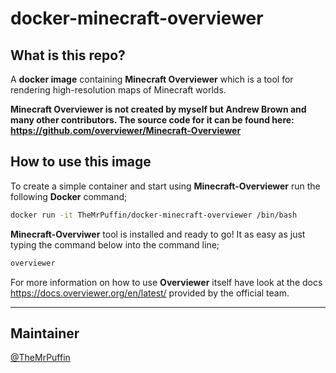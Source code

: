 # docker-minecraft-overviewer
## What is this repo?
A **docker image** containing **Minecraft Overviewer** which is a tool for rendering high-resolution maps of Minecraft worlds. 

**Minecraft Overviewer is not created by myself but Andrew Brown and many other contributors. The source code for it can be found here: https://github.com/overviewer/Minecraft-Overviewer**

## How to use this image

To create a simple container and start using **Minecraft-Overviewer** run the following **Docker** command;
``` sh
docker run -it TheMrPuffin/docker-minecraft-overviewer /bin/bash
``` 
**Minecraft-Overviwer** tool is installed and ready to go! It as easy as just typing the command below into the command line; 
``` sh
overviewer
```
For more information on how to use **Overviewer** itself have look at the docs https://docs.overviewer.org/en/latest/ provided by the official team. 

------------ 

## Maintainer
[@TheMrPuffin](https://github.com/TheMrPuffin)